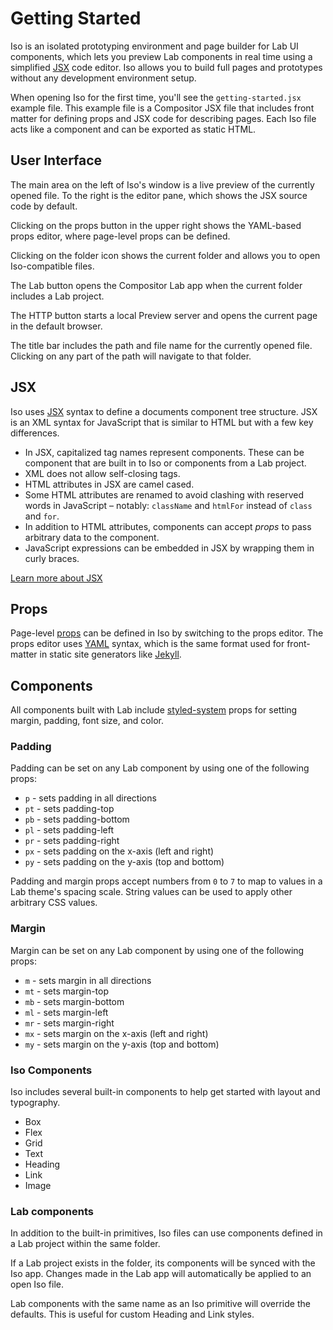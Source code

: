 
# Getting Started

Iso is an isolated prototyping environment and page builder for Lab UI components,
which lets you preview Lab components in real time using a simplified [JSX][jsx] code editor.
Iso allows you to build full pages and prototypes without
any development environment setup.

When opening Iso for the first time, you'll see the `getting-started.jsx`
example file.
This example file is a Compositor JSX file that includes front matter for defining props and JSX code for describing pages.
Each Iso file acts like a component and can be exported as static HTML.


## User Interface

The main area on the left of Iso's window is a live preview of the currently opened file.
To the right is the editor pane, which shows the JSX source code by default.

Clicking on the props button in the upper right
shows the YAML-based props editor,
where page-level props can be defined.

Clicking on the folder icon shows the current folder and allows you to open Iso-compatible files.

The Lab button opens the Compositor Lab app when the current folder includes a Lab project.

The HTTP button starts a local Preview server and opens the current page in the default browser.

The title bar includes the path and file name for the currently opened file. Clicking on any part of the path will navigate to that folder.


## JSX

Iso uses [JSX][jsx] syntax to define a documents component tree structure.
JSX is an XML syntax for JavaScript that is similar to HTML but with a few key differences.

- In JSX, capitalized tag names represent components. These can be component that are built in to Iso or components from a Lab project.
- XML does not allow self-closing tags.
- HTML attributes in JSX are camel cased.
- Some HTML attributes are renamed to avoid clashing with reserved words in JavaScript – notably: `className` and `htmlFor` instead of `class` and `for`.
- In addition to HTML attributes, components can accept *props* to pass arbitrary data to the component.
- JavaScript expressions can be embedded in JSX by wrapping them in curly braces.

[Learn more about JSX][jsx]


## Props

Page-level [props][props] can be defined in Iso by switching to the props editor.
The props editor uses [YAML][yaml] syntax, which is the same format used for front-matter in static site generators like [Jekyll][jekyll].


## Components

All components built with Lab include [styled-system][styled-system] props for setting margin, padding, font size, and color.

### Padding

Padding can be set on any Lab component by using one of the following props:

- `p` - sets padding in all directions
- `pt` - sets padding-top
- `pb` - sets padding-bottom
- `pl` - sets padding-left
- `pr` - sets padding-right
- `px` - sets padding on the x-axis (left and right)
- `py` - sets padding on the y-axis (top and bottom)

Padding and margin props accept numbers from `0` to `7` to map to values in a Lab theme's spacing scale. String values can be used to apply other arbitrary CSS values.

### Margin

Margin can be set on any Lab component by using one of the following props:

- `m` - sets margin in all directions
- `mt` - sets margin-top
- `mb` - sets margin-bottom
- `ml` - sets margin-left
- `mr` - sets margin-right
- `mx` - sets margin on the x-axis (left and right)
- `my` - sets margin on the y-axis (top and bottom)


### Iso Components

Iso includes several built-in components to help get started with layout and typography.

- Box
- Flex
- Grid
- Text
- Heading
- Link
- Image


### Lab components

In addition to the built-in primitives, Iso files can use components defined in a Lab project within the same folder.

If a Lab project exists in the folder, its components will be synced with the Iso app.
Changes made in the Lab app will automatically be applied to an open Iso file.

Lab components with the same name as an Iso primitive will override the defaults.
This is useful for custom Heading and Link styles.


[jsx]: https://reactjs.org/docs/introducing-jsx.html
[yaml]: http://yaml.org
[jekyll]: https://jekyllrb.com
[props]: https://reactjs.org/docs/components-and-props.html
[styled-system]: https://github.com/jxnblk/styled-system


